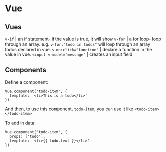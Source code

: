 # Vue

## Vues

`v-if` | an if statement- if the value is true, it will show
`v-for` | a for loop- loop through an array. e.g. `v-for:"todo in todos"` will loop through an array todos declared in vue.
`v-on:click="function"` | declare a function in the value in vue.
`<input v-model="message"` | creates an input field


## Components

Define a component:
```
Vue.component('todo-item', {
  template: '<li>This is a todo</li>'
})
```

And then, to use this component, `todo-item`, you can use it like `<todo-item></todo-item>`

To add in data:

```
Vue.component('todo-item', {
  props: ['todo'],
  template: '<li>{{ todo.text }}</li>'
})
```
